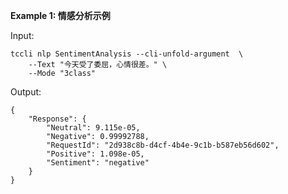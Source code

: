 **Example 1: 情感分析示例**



Input: 

```
tccli nlp SentimentAnalysis --cli-unfold-argument  \
    --Text "今天受了委屈，心情很差。" \
    --Mode "3class"
```

Output: 
```
{
    "Response": {
        "Neutral": 9.115e-05,
        "Negative": 0.99992788,
        "RequestId": "2d938c8b-d4cf-4b4e-9c1b-b587eb56d602",
        "Positive": 1.098e-05,
        "Sentiment": "negative"
    }
}
```

